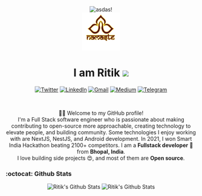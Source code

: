 <div align="center" >
  <img src="https://visitcount.itsvg.in/api?id=ritik619&icon=0&color=0" alt="asdas!" />
 </div>

<div align="center">
    <img height="100" src="https://github.com/ritik619/ritik619/blob/98a71231c352c1d3f765600712b140a0e84c9559/pngegg.png" alt="Namaste!"></img>
    <h1>I am Ritik <img
            src="https://emojis.slackmojis.com/emojis/images/1601425652/10677/among_us.png?1601425652" width="32"></h1>
    <p>
        <a href="https://twitter.com/ritik619" target="_blank"><img alt="Twitter"
                src="https://img.shields.io/badge/twitter-%231DA1F2.svg?&style=for-the-badge&logo=twitter&logoColor=white" /></a>
        <a href="https://www.linkedin.com/in/ritiksaini1" target="_blank"><img alt="LinkedIn"
                src="https://img.shields.io/badge/linkedin-%230077B5.svg?&style=for-the-badge&logo=linkedin&logoColor=white" /></a>
        <a href="mailto:ritiksaini619@gmail.com" target="_blank"><img alt="Gmail"
                src="https://img.shields.io/badge/-Gmail-D14836?style=for-the-badge&logo=Gmail&logoColor=white" /></a>
        <a href="https://medium.com/@ritiksaini619" target="_blank"><img alt="Medium"
                src="https://img.shields.io/badge/medium-%2312100E.svg?&style=for-the-badge&logo=medium&logoColor=white" /></a>
        <a href="https://t.me/ritik619"><img alt="Telegram"
                src="https://img.shields.io/badge/telegram-%232CA5E0.svg?&style=for-the-badge&logo=telegram&logoColor=white"></a>
    </p>
    <br />
    <p>🙏🏻 Welcome to my GitHub profile!<br />
I'm a Full Stack software engineer who is passionate about making contributing to open-source more approachable, creating technology to elevate people, and building community. Some technologies I enjoy working with are NextJS, NestJS, and Android development.
In 2021, I won Smart India Hackathon beating 2100+ competitors.
I am a <b>Fullstack developer</b> 🚀 from <b>Bhopal, India</b>.<br />
I love building side projects 😍, and most of them are <b>Open source</b>. </p>

</div>

### :octocat: Github Stats
<p align="center">
   <img height="160" alt="Ritik's Github Stats"
        src="https://readme-stats-xi-five.vercel.app/api?username=ritik619&show_icons=true&theme=tokyonight&count_private=true&rank_icon=github" />
    <img alt="Ritik's Github Stats" height="160"
        src="https://readme-stats-xi-five.vercel.app/api/top-langs/?username=ritik619&hide=assembly&layout=compact&theme=tokyonight&count_private=true" />
</p>

<!-- ## &nbsp;&nbsp;&nbsp;Find me around the web 🌎: <a href="https://github.com/sponsors/ritik619"><img align="left" width="450" height="230" src="https://www.wingstechsolutions.com/wp-content/uploads/2022/03/full-stack-development.gif"></a>
<div align>&nbsp;&nbsp;&nbsp;- Sharing updates on <a href="https://www.linkedin.com/in/ritik1/">LinkedIn</a><img align="center" height="28" width="28" src="https://static.vecteezy.com/system/resources/previews/018/930/587/original/linkedin-logo-linkedin-icon-transparent-free-png.png"></img></div>
<div align>&nbsp;&nbsp;&nbsp;- Connect via mail <a href="mailto:ritiksaini619@gmail.com" href="https://www.linkedin.com/in/ritik1/">ritiksaini619@gmail.com 📧</a>
<div align>&nbsp;&nbsp;&nbsp;- Want to hire me? <a href="https://github.com/ritik619/ritik619/blob/4a39ade52b84f63d1751ca9a46ed066dc9554d3d/Ritik_Saini_FS_2_YOE.pdf">Resume </a> <img align="center" height="20" width="20" src="https://cdn-icons-png.flaticon.com/512/6614/6614677.png"></img></div> -->
